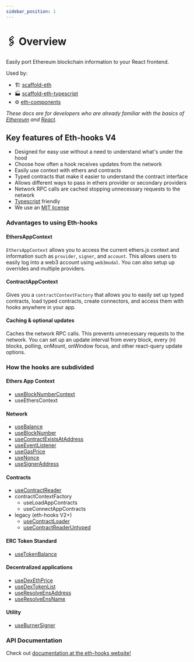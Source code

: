 ```yaml
---
sidebar_position: 1
---
```


# 🖇 Overview

Easily port Ethereum blockchain information to your React frontend.

Used by:

- 🏗 [scaffold-eth](https://github.com/scaffold-eth/scaffold-eth)
- 🏭 [scaffold-eth-typescript](https://github.com/scaffold-eth/scaffold-eth-typescript)
- ⚙ [eth-components](https://github.com/scaffold-eth/eth-components)

_These docs are for developers who are already familiar with the basics of [Ethereum](https://ethereum.org/en/) and [React](https://reactjs.org/)._

## Key features of Eth-hooks V4

- Designed for easy use without a need to understand what's under the hood
- Choose how often a hook receives updates from the network
- Easily use context with ethers and contracts
- Typed contracts that make it easier to understand the contract interface
- Allows different ways to pass in ethers provider or secondary providers
- Network RPC calls are cached stopping unnecessary requests to the network
- [Typescript](https://www.typescriptlang.org/) friendly
- We use an [MIT license](https://en.wikipedia.org/wiki/MIT_License)

### Advantages to using Eth-hooks

#### EthersAppContext

`EthersAppContext` allows you to access the current ethers.js context and information such as `provider`, `signer`, and `account`. This allows users to easily log into a web3 account using `web3modal`. You can also setup up overrides and multiple providers.

#### ContractAppContext

Gives you a `contractContextFactory` that allows you to easily set up typed contracts, load typed contracts, create connectors, and access them with hooks anywhere in your app.

#### Caching & optional updates

Caches the network RPC calls. This prevents unnecessary requests to the network. You can set up an update interval from every block, every (n) blocks, polling, onMount, onWindow focus, and other react-query update options.

### How the hooks are subdivided

#### Ethers App Context

- [useBlockNumberContext](./main/hooks/useBlockNumberContext)
- useEthersContext

#### Network

- [useBalance](./main/hooks/useBalance)
- [useBlockNumber](./main/hooks/useBlockNumber)
- [useContractExistsAtAddress](./main/hooks/useContractExistsAtAddress)
- [useEventListener](./main/hooks/useEventListener)
- [useGasPrice](./main/hooks/useGasPrice)
- [useNonce](./main/hooks/useNonce)
- [useSignerAddress](./main/hooks/useSignerAddress)

#### Contracts

- [useContractReader](./main/hooks/useContractReader)
- contractContextFactory
  - useLoadAppContracts
  - useConnectAppContracts
- legacy (eth-hooks V2+)
  - [useContractLoader](./main/hooks/useContractLoader)
  - [useContractReaderUntyped](./main/hooks/useContractReaderUntyped)

#### ERC Token Standard

- [useTokenBalance](./main/hooks/useTokenBalance)

#### Decentralized applications

- [useDexEthPrice](./main/hooks/useDexEthPrice)
- [useDexTokenList](./main/hooks/useDexTokenList)
- [useResolveEnsAddress](./main/hooks/useResolveEnsAddress)
- [useResolveEnsName](./main/hooks/useResolveEnsName)

#### Utility

- [useBurnerSigner](./main/hooks/useBurnerSigner)

### API Documentation

Check out [documentation at the eth-hooks website!](https://scaffold-eth.github.io/eth-hooks/docs/api)

